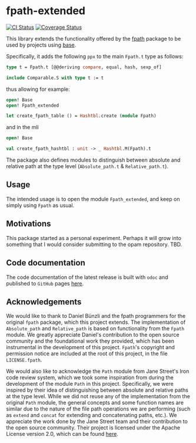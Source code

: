 # fpath-extended

[![CI Status](https://github.com/mbarbin/fpath-extended/workflows/ci/badge.svg)](https://github.com/mbarbin/fpath-extended/actions/workflows/ci.yml)
[![Coverage Status](https://coveralls.io/repos/github/mbarbin/fpath-extended/badge.svg?branch=main)](https://coveralls.io/github/mbarbin/fpath-extended?branch=main)

This library extends the functionality offered by the
[fpath](https://opam.ocaml.org/packages/fpath/) package to be used by projects
using [base](https://opam.ocaml.org/packages/base/).

Specifically, it adds the following `ppx` to the main `Fpath.t` type as follows:

```ocaml
type t = Fpath.t [@@deriving compare, equal, hash, sexp_of]

include Comparable.S with type t := t
```

thus allowing for example:

```ocaml file=example.ml
open! Base
open! Fpath_extended

let create_fpath_table () = Hashtbl.create (module Fpath)
```

and in the mli

```ocaml file=example.mli
open! Base

val create_fpath_hashtbl : unit -> _ Hashtbl.M(Fpath).t
```

The package also defines modules to distinguish between absolute and relative
path at the type level (`Absolute_path.t` & `Relative_path.t`).

## Usage

The intended usage is to open the module `Fpath_extended`, and keep on simply
using `Fpath` as usual.

## Motivations

This package started as a personal experiment. Perhaps it will grow into
something that I would consider submitting to the opam repository. TBD.

## Code documentation

The code documentation of the latest release is built with `odoc` and published
to `GitHub` pages [here](https://mbarbin.github.io/fpath-extended).

## Acknowledgements

We would like to thank to Daniel Bünzli and the fpath programmers for the
original `fpath` package, which this project extends. The implementation of
`Absolute_path` and `Relative_path` is based on functionality from the `Fpath`
module. We greatly appreciate Daniel's contribution to the open source community
and the foundational work they provided, which has been instrumental in the
development of this project. `Fpath`'s copyright and permission notice are
included at the root of this project, in the file `LICENSE.fpath`.

We would also like to acknowledge the `Path` module from Jane Street's Iron code
review system, which we took some inspiration from during the development of the
module `Path` in this project. Specifically, we were inspired by their idea of
distinguishing between absolute and relative paths at the type level. While we
did not reuse any of the implementation from the original `Path` module, the
general concepts and some function names are similar due to the nature of the
file path operations we are performing (such as `extend` and `concat` for
extending and concatenating paths, etc.). We appreciate the work done by the
Jane Street team and their contribution to the open source community. Their
project is licensed under the Apache License version 2.0, which can be found
[here](https://github.com/janestreet/iron).
